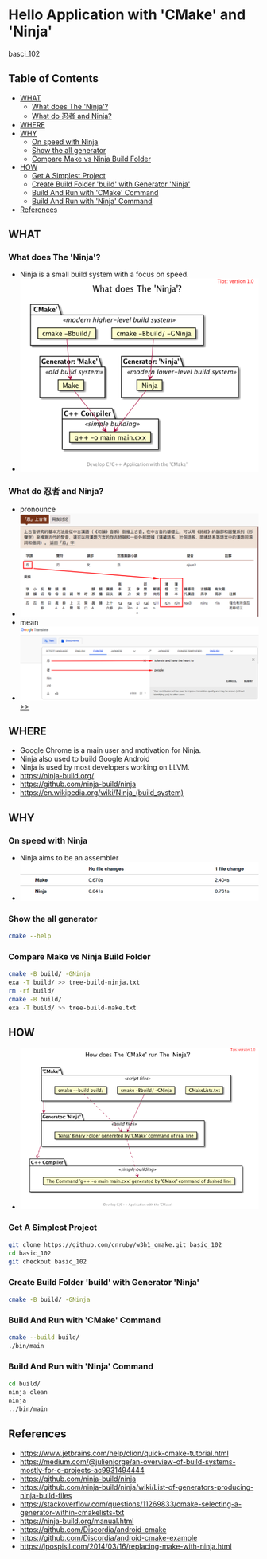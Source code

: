 <h1>Hello Application with 'CMake' and 'Ninja'</h1> basci_102

<h2>Table of Contents</h2>

- [WHAT](#what)
  - [What does The 'Ninja'?](#what-does-the-ninja)
  - [What do 忍者 and Ninja?](#what-do-%e5%bf%8d%e8%80%85-and-ninja)
- [WHERE](#where)
- [WHY](#why)
  - [On speed with Ninja](#on-speed-with-ninja)
  - [Show the all generator](#show-the-all-generator)
  - [Compare Make vs Ninja Build Folder](#compare-make-vs-ninja-build-folder)
- [HOW](#how)
  - [Get A Simplest Project](#get-a-simplest-project)
  - [Create Build Folder 'build' with Generator 'Ninja'](#create-build-folder-build-with-generator-ninja)
  - [Build And Run with 'CMake' Command](#build-and-run-with-cmake-command)
  - [Build And Run with 'Ninja' Command](#build-and-run-with-ninja-command)
- [References](#references)


## WHAT
### What does The 'Ninja'?
- Ninja is a small build system with a focus on speed.
- ![image](./uml/what/what.png)

### What do 忍者 and Ninja?
- pronounce
- ![image](./docs/../images/ninja-zh-zh.png)
- mean
- ![image](./docs/../images/ninja-zh-en.png) [>>](http://t.ly/MVlgA)

## WHERE
- Google Chrome is a main user and motivation for Ninja.
- Ninja also used to build Google Android
- Ninja is used by most developers working on LLVM.
- https://ninja-build.org/
- https://github.com/ninja-build/ninja
- https://en.wikipedia.org/wiki/Ninja_(build_system)

## WHY

### On speed with Ninja
- Ninja aims to be an assembler
- ![image](./docs/../images/make-ninja.png)

### Show the all generator
```bash
cmake --help
```

### Compare Make vs Ninja Build Folder
```bash
cmake -B build/ -GNinja
exa -T build/ >> tree-build-ninja.txt
rm -rf build/
cmake -B build/
exa -T build/ >> tree-build-make.txt
```

## HOW
- ![image](./uml/how-ninja/how-ninja.png)

### Get A Simplest Project
```bash
git clone https://github.com/cnruby/w3h1_cmake.git basic_102
cd basic_102
git checkout basic_102
```

### Create Build Folder 'build' with Generator 'Ninja'
```bash
cmake -B build/ -GNinja
```

### Build And Run with 'CMake' Command
```bash
cmake --build build/
./bin/main
```

### Build And Run with 'Ninja' Command
```bash
cd build/
ninja clean
ninja
../bin/main
```


## References
- https://www.jetbrains.com/help/clion/quick-cmake-tutorial.html
- https://medium.com/@julienjorge/an-overview-of-build-systems-mostly-for-c-projects-ac9931494444
- https://github.com/ninja-build/ninja
- https://github.com/ninja-build/ninja/wiki/List-of-generators-producing-ninja-build-files
- https://stackoverflow.com/questions/11269833/cmake-selecting-a-generator-within-cmakelists-txt
- https://ninja-build.org/manual.html
- https://github.com/Discordia/android-cmake
- https://github.com/Discordia/android-cmake-example
- https://jpospisil.com/2014/03/16/replacing-make-with-ninja.html 
